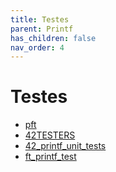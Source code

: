 ```yaml
---
title: Testes
parent: Printf
has_children: false
nav_order: 4
---
```


# Testes

- [pft](https://github.com/gavinfielder/pft)
- [42TESTERS](https://github.com/Mazoise/42TESTERS-PRINTF)
- [42_printf_unit_tests](https://github.com/jkgithubrep/42_printf_unit_tests)
- [ft_printf_test](https://github.com/cacharle/ft_printf_test)